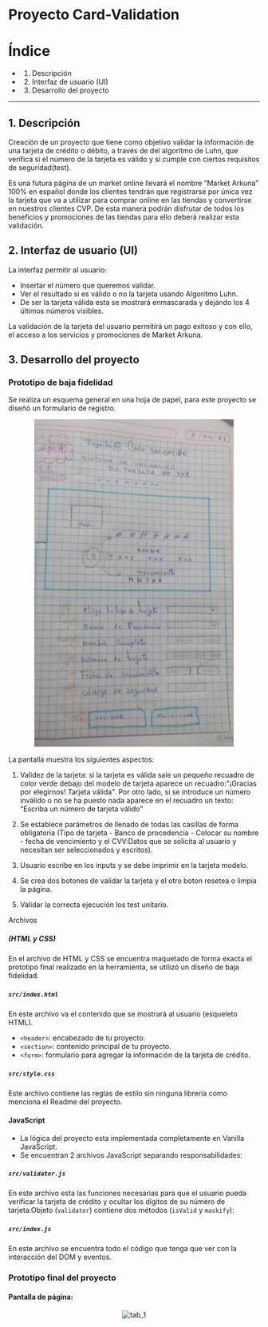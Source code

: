 # Proyecto Card-Validation 

# Índice
* 1. Descripción
* 2. Interfaz de usuario (UI)
* 3. Desarrollo del proyecto
***
## 1. Descripción

Creación de un proyecto que tiene como objetivo validar la información de una tarjeta de crédito o débito, a través de del algoritmo de Luhn, que verifica si el número de la tarjeta es válido y si cumple con ciertos requisitos de seguridad(test).

Es una futura página de un market online llevará el nombre “Market Arkuna” 100% en español donde los clientes tendrán que registrarse por única vez la tarjeta que va a utilizar para comprar online en las tiendas y convertirse en nuestros clientes CVP. De esta manera podrán disfrutar de todos los beneficios y promociones de las tiendas para ello deberá realizar esta validación.

## 2. Interfaz de usuario (UI)

La interfaz permitir al usuario:

* Insertar el número que queremos validar.
* Ver el resultado si es válido o no la tarjeta usando Algoritmo Luhn.
* De ser la tarjeta válida esta se mostrará enmascarada y dejándo los 4 últimos números visibles.

La validación de la tarjeta del usuario permitirá un pago exitoso y con ello, el acceso a los servicios y promociones de Market Arkuna.

## 3. Desarrollo del proyecto
  ### Prototipo de baja fidelidad 
Se realiza un esquema general en una hoja de papel, para este proyecto se diseñó un formulario de registro.

<div align="center">
<img src="/src/img-Readme/prototipo.png" width="400" >
</div>

La pantalla muestra los siguientes aspectos:

1. Validez de la tarjeta: si la tarjeta es válida sale un pequeño recuadro de color verde debajo del modelo de tarjeta aparece un recuadro:"¡Gracias por elegirnos! Tarjeta válida". Por otro lado, si se introduce un número inválido o no se ha puesto nada aparece en el recuadro un texto: “Escriba un número de tarjeta válido”

2. Se establece parámetros de llenado de todas las casillas de forma obligatoria (Tipo de tarjeta - Banco de procedencia -  Colocar su nombre - fecha de vencimiento y el CVV:Datos que se solicita al usuario y necesitan ser seleccionados y escritos).

3. Usuario escribe en los inputs y se debe imprimir en la tarjeta modelo.

4. Se crea dos botones de validar la tarjeta y el otro boton resetea o limpia la página.

5. Validar la correcta ejecución los test unitario.

 Archivos 

##### (HTML y CSS)
En el archivo de HTML y CSS se encuentra maquetado de forma exacta el prototipo final realizado en  la herramienta, se utilizó un diseño de baja fidelidad.

##### `src/index.html`

En este archivo va el contenido que se mostrará al usuario (esqueleto HTML).
* `<header>`: encabezado de tu proyecto.
* `<section>`: contenido principal de tu proyecto.
* `<form>`: formulario para agregar la información de la tarjeta de crédito.

##### `src/style.css`

Este archivo contiene las reglas de estilo sin ninguna libreria como menciona el Readme del proyecto.

#### JavaScript 

* La lógica del proyecto esta implementada completamente en Vanilla JavaScript.
* Se encuentran  2 archivos JavaScript separando responsabilidades:

##### `src/validator.js`

En este archivo esta las funciones necesarias para que el usuario pueda verificar la
tarjeta de crédito y ocultar los dígitos de su número de tarjeta.Objeto (`validator`) contiene
dos métodos (`isValid` y `maskify`):

##### `src/index.js`

En este archivo se encuentra todo el código que tenga que ver con la interacción del DOM y eventos.

### Prototipo final del proyecto

  #### Pantalla de página:
  
  <div align="center">
    <img width="539" alt="tab_1" src="/src/img-Readme/diseño-pag1.png">
  </div>


